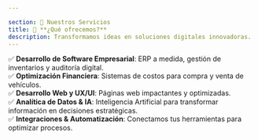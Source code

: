 ```yaml
---

section: 🌟 Nuestros Servicios
title: 📌 **¿Qué ofrecemos?** 
description: Transformamos ideas en soluciones digitales innovadoras.
---
```


✅ **Desarrollo de Software Empresarial**: ERP a medida, gestión de inventarios y auditoría digital.  
✅ **Optimización Financiera**: Sistemas de costos para compra y venta de vehículos.  
✅ **Desarrollo Web y UX/UI**: Páginas web impactantes y optimizadas.  
✅ **Analítica de Datos & IA**: Inteligencia Artificial para transformar información en decisiones estratégicas.  
✅ **Integraciones & Automatización**: Conectamos tus herramientas para optimizar procesos.  